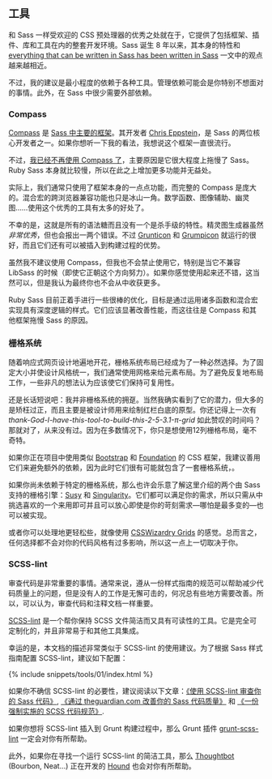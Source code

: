 
## 工具

和 Sass 一样受欢迎的 CSS 预处理器的优秀之处就在于，它提供了包括框架、插件、库和工具在内的整套开发环境。Sass 诞生 8 年以来，其本身的特性和 [everything that can be written in Sass has been written in Sass](https://kittygiraudel.com/2014/10/27/rethinking-atwoods-law/) 一文中的观点越来越相近。

不过，我的建议是最小程度的依赖于各种工具。管理依赖可能会是你特别不想面对的事情。此外，在 Sass 中很少需要外部依赖。

### Compass

[Compass](http://compass-style.org/) 是 [Sass 中主要的框架](https://www.sitepoint.com/compass-or-bourbon-sass-frameworks/)。其开发者 [Chris Eppstein](https://twitter.com/chriseppstein)，是 Sass 的两位核心开发者之一。如果你想听一下我的看法，我想说这个框架一直很流行。

不过，[我已经不再使用 Compass 了](https://www.sitepoint.com/dont-use-compass-anymore/)，主要原因是它很大程度上拖慢了 Sass。Ruby Sass 本身就比较慢，所以在此之上增加更多功能并无益处。

实际上，我们通常只使用了框架本身的一点点功能，而完整的 Compass 是庞大的。混合宏的跨浏览器兼容功能也只是冰山一角。数学函数、图像辅助、幽灵图……使用这个优秀的工具有太多的好处了。

不幸的是，这就是所有的语法糖而且没有一个是杀手级的特性。精灵图生成器虽然*非常优秀*，但也会报出一两个错误。不过 [Grunticon](https://github.com/filamentgroup/grunticon) 和 [Grumpicon](http://grumpicon.com/) 就运行的很好，而且它们还有可以被插入到构建过程的优势。

虽然我不建议使用 Compass，但我也不会禁止使用它，特别是当它不兼容 LibSass 的时候（即使它正朝这个方向努力）。如果你感觉使用起来还不错，这当然可以，但是我认为最终你也不会从中收获更多。

<div class="note">
  <p>Ruby Sass 目前正着手进行一些很棒的优化，目标是通过运用诸多函数和混合宏实现具有深度逻辑的样式。它们应该显著改善性能，而这往往是 Compass 和其他框架拖慢 Sass 的原因。</p>
</div>

### 栅格系统

随着响应式网页设计地遍地开花，栅格系统布局已经成为了一种必然选择。为了固定大小并使设计风格统一，我们通常使用网格来给元素布局。为了避免反复地布局工作，一些非凡的想法认为应该使它们保持可复用性。

还是长话短说吧：我并非栅格系统的拥趸。当然我确实看到了它的潜力，但大多的是矫枉过正，而且主要是被设计师用来绘制红栏白底的原型。你还记得上一次有 *thank-God-I-have-this-tool-to-build-this-2-5-3.1-π-grid* 如此赞叹的时间吗？那就对了，从来没有过。因为在多数情况下，你只是想使用12列栅格布局，毫不奇特。

如果你正在项目中使用类似 [Bootstrap](https://getbootstrap.com/) 和 [Foundation](https://get.foundation/) 的 CSS 框架，我建议善用它们来避免额外的依赖，因为此时它们很有可能就包含了一套栅格系统，。

如果你尚未依赖于特定的栅格系统，那么也许会乐意了解这里介绍的两个由 Sass 支持的栅格引擎：[Susy](https://www.oddbird.net/susy/) 和 [Singularity](https://github.com/at-import/Singularity)。它们都可以满足你的需求，所以只需从中挑选喜欢的一个来用即可并且可以放心即使是你的苛刻需求&mdash;哪怕是最多变的&mdash;也可以被实现。

或者你可以处理地更轻松些，就像使用 [CSSWizardry Grids](https://github.com/csswizardry/csswizardry-grids) 的感觉。总而言之，任何选择都不会对你的代码风格有过多影响，所以这一点上一切取决于你。

### SCSS-lint

审查代码是非常重要的事情。通常来说，遵从一份样式指南的规范可以帮助减少代码质量上的问题，但是没有人的工作是无懈可击的，何况总有些地方需要改善。所以，可以认为，审查代码和注释文档一样重要。

[SCSS-lint](https://github.com/causes/scss-lint) 是一个帮你保持 SCSS 文件简洁而又具有可读性的工具。它是完全可定制化的，并且非常易于和其他工具集成。

幸运的是，本文档的描述非常类似于 SCSS-lint 的使用建议。为了根据 Sass 样式指南配置 SCSS-lint，建议如下配置：

{% include snippets/tools/01/index.html %}

如果你不确信 SCSS-lint 的必要性，建议阅读以下文章：[《使用 SCSS-lint 审查你的 Sass 代码》](https://blog.martinhujer.cz/clean-up-your-sass-with-scss-lint/), [《通过 theguardian.com 改善你的 Sass 代码质量》](https://www.theguardian.com/info/developer-blog/2014/may/13/improving-sass-code-quality-on-theguardiancom) 和 [《一份强制实施的 SCSS 代码规范》](https://davidtheclark.com/scss-lint-styleguide/).

<div class="note">
  <p>如果你想将 SCSS-lint 插入到 Grunt 构建过程中，那么 Grunt 插件 <a href="https://github.com/ahmednuaman/grunt-scss-lint">grunt-scss-lint</a> 一定会对你有所帮助。</p>
  <p>此外，如果你在寻找一个运行 SCSS-lint 的简洁工具，那么 <a href="https://thoughtbot.com/">Thoughtbot</a> (Bourbon, Neat...) 正在开发的 <a href="https://houndci.com/">Hound</a> 也会对你有所帮助。</p>
</div>

